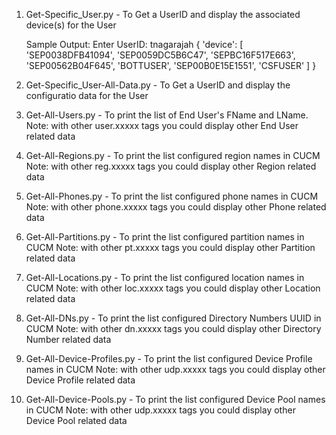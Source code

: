 01. Get-Specific_User.py - To Get a UserID and display the associated device(s) for the User

    Sample Output:
    Enter UserID: tnagarajah
    {
        'device': [
            'SEP0038DFB41094',
            'SEP0059DC5B6C47',
            'SEPBC16F517E663',
            'SEP00562B04F645',
            'BOTTUSER',
            'SEP00B0E15E1551',
            'CSFUSER'
        ]
    }

02. Get-Specific_User-All-Data.py - To Get a UserID and display the configuratio data for the User

03. Get-All-Users.py - To print the list of End User's FName and LName.
    Note: with other user.xxxxx tags you could display other End User related data

04. Get-All-Regions.py - To print the list configured region names in CUCM
    Note: with other reg.xxxxx tags you could display other Region related data

05. Get-All-Phones.py - To print the list configured phone names in CUCM
    Note: with other phone.xxxxx tags you could display other Phone related data

06. Get-All-Partitions.py - To print the list configured partition names in CUCM
    Note: with other pt.xxxxx tags you could display other Partition related data

07. Get-All-Locations.py - To print the list configured location names in CUCM
    Note: with other loc.xxxxx tags you could display other Location related data

08. Get-All-DNs.py - To print the list configured Directory Numbers UUID in CUCM
    Note: with other dn.xxxxx tags you could display other Directory Number related data

09. Get-All-Device-Profiles.py - To print the list configured Device Profile names in CUCM
    Note: with other udp.xxxxx tags you could display other Device Profile related data
   
10. Get-All-Device-Pools.py - To print the list configured Device Pool names in CUCM
    Note: with other udp.xxxxx tags you could display other Device Pool related data
   
